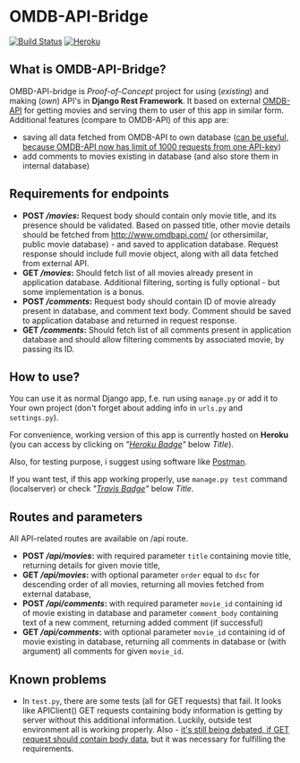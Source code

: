 # OMDB-API-Bridge
[![Build Status](https://Travis-ci.com/lobsterick/OMDB_API_Bridge.svg?branch=master)](https://travis-ci.com/lobsterick/OMDB_API_Bridge) 
[![Heroku](http://heroku-badges.herokuapp.com/?app=omdb-api-bridge-lobsterick&svg=1&root=api)](https://omdb-api-bridge-lobsterick.herokuapp.com/api/)



## What is OMDB-API-Bridge?
OMBD-API-bridge is *Proof-of-Concept* project for using (*existing*) and making (*own*) API's in **Django Rest Framework**. It based on external [OMDB-API](http://www.omdbapi.com/) for getting movies and serving them to user of this app in similar form.
Additional features (compare to OMDB-API) of this app are:
* saving all data fetched from OMDB-API to own database ([<u>can be useful, because OMDB-API now has limit of 1000 requests from one API-key</u>](https://www.patreon.com/bePatron?u=5038490))
* add comments to movies existing in database (and also store them in internal database)


## Requirements for endpoints
* **POST */movies*:**
Request body should contain only movie title, and its presence should be validated. Based on passed title, other movie details should be fetched from http://www.omdbapi.com/ (or othersimilar, public movie database) - and saved to application database. Request response should include full movie object, along with all data fetched from external API.
* **GET */movies*:**
Should fetch list of all movies already present in application database.
Additional filtering, sorting is fully optional - but some implementation is a bonus.
* **POST */comments*:**
Request body should contain ID of movie already present in database, and comment text body.
Comment should be saved to application database and returned in request response.
* **GET */comments*:** Should fetch list of all comments present in application database and should allow filtering comments by associated movie, by passing its ID. 

## How to use?
You can use it as normal Django app, f.e. run using `manage.py` or add it to Your own project (don't forget about adding info in `urls.py` and `settings.py`).

For convenience, working version of this app is currently hosted on **Heroku** (you can access by clicking on *"<u>Heroku Badge</u>"* below *Title*).

Also, for testing purpose, i suggest using software like [Postman](https://www.getpostman.com/).

If you want test, if this app working properly, use `manage.py test` command (localserver) or check *"<u>Travis Badge</u>"* below *Title*.

## Routes and parameters
All API-related routes are available on /api route.
* **POST */api/movies*:** with required parameter `title` containing movie title, returning details for given movie title,
* **GET */api/movies*:** with optional parameter `order` equal to `dsc` for descending order of all movies, returning all movies fetched from external database,
* **POST */api/comments*:** with required parameter `movie_id` containing id of movie existing in database and parameter `comment_body` containing text of a new comment, returning added comment (if successful)
* **GET */api/comments*:** with optional parameter `movie_id` containing id of movie existing in database, returning all comments in database or (with argument) all comments for given `movie_id`.


## Known problems
* In `test.py`, there are some tests (all for GET requests) that fail. It looks like APIClient() GET requests containing body information is getting by server without this additional information. Luckily, outside test environment all is working properly. Also - [it's still being debated, if GET request should contain body data](https://github.com/postmanlabs/postman-app-support/issues/131), but it was necessary for fulfilling the requirements.
